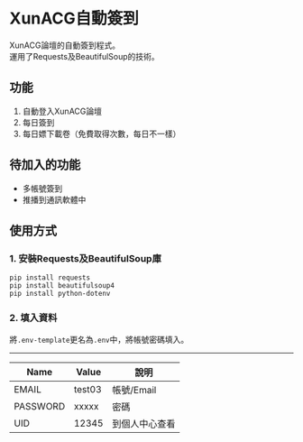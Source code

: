 # XunACG自動簽到

XunACG論壇的自動簽到程式。  
運用了Requests及BeautifulSoup的技術。

## 功能
1. 自動登入XunACG論壇
2. 每日簽到
3. 每日嫖下載卷（免費取得次數，每日不一樣）

## 待加入的功能
* 多帳號簽到
* 推播到通訊軟體中

## 使用方式
### 1. 安裝Requests及BeautifulSoup庫

```shell
pip install requests
pip install beautifulsoup4
pip install python-dotenv
```
### 2. 填入資料
將`.env-template`更名為`.env`中，將帳號密碼填入。

---
| Name     | Value  | 說明       |
|----------|--------|----------|
| EMAIL    | test03 | 帳號/Email |
| PASSWORD | xxxxx  | 密碼       |
| UID      | 12345  | 到個人中心查看  |
